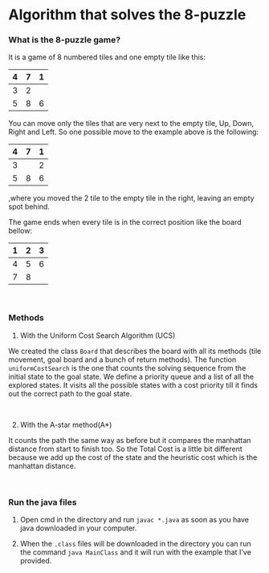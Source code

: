# Algorithm that solves the 8-puzzle


### What is the 8-puzzle game?

It is a game of 8 numbered tiles and one empty tile like this:

| 4 | 7 | 1 |
| - | - | - |
| 3 | 2 |   |
| 5 | 8 | 6 |


You can move only the tiles that are very next to the empty tile, Up, Down, Right and Left. So one possible move to the example above is the following:

| 4 | 7 | 1 |
| - | - | - |
| 3 |   | 2 |
| 5 | 8 | 6 |

,where you moved the 2 tile to the empty tile in the right, leaving an empty spot behind.


The game ends when every tile is in the correct position like the board bellow:

| 1 | 2 | 3 |
| - | - | - |
| 4 | 5 | 6 |
| 7 | 8 |   |

&nbsp;

### Methods

1. With the Uniform Cost Search Algorithm (UCS) 

We created the class `Board` that describes the board with all its methods (tile movement, goal board and a bunch of return methods). 
The function `uniformCostSearch` is the one that counts the solving sequence from the initial state to the goal state. We define a priority queue 
and a list of all the explored states. It visits all the possible states with a cost priority till it finds out the correct path to the goal state. 

&nbsp;
&nbsp;

2. With the A-star method(A*)

It counts the path the same way as before but it compares the manhattan distance from start to finish too. So the Total Cost is a little bit different because we add up the cost of the state and the heuristic cost which is the manhattan distance.

&nbsp;

### Run the java files

1. Open cmd in the directory and run `javac *.java` as soon as you have java downloaded in your computer. 

2. When the `.class` files will be downloaded in the directory you can run the command `java MainClass` and it will run with the example that I've provided.